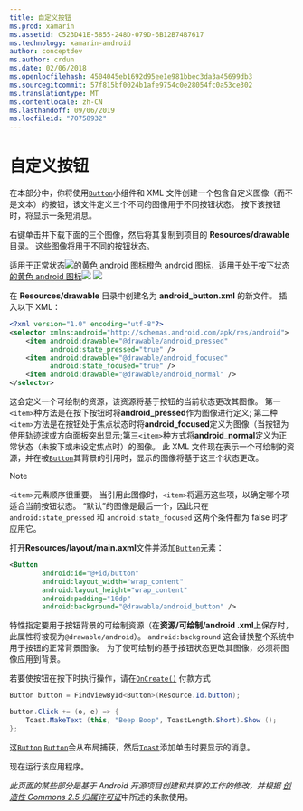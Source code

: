 ```yaml
---
title: 自定义按钮
ms.prod: xamarin
ms.assetid: C523D41E-5855-248D-079D-6B12B74B7617
ms.technology: xamarin-android
author: conceptdev
ms.author: crdun
ms.date: 02/06/2018
ms.openlocfilehash: 4504045eb1692d95ee1e981bbec3da3a45699db3
ms.sourcegitcommit: 57f815bf0024b1afe9754c0e28054fc0a53ce302
ms.translationtype: MT
ms.contentlocale: zh-CN
ms.lasthandoff: 09/06/2019
ms.locfileid: "70758932"
---
```

# <a name="custom-button"></a>自定义按钮

在本部分中，你将使用[`Button`](xref:Android.Widget.Button)小组件和 XML 文件创建一个包含自定义图像（而不是文本）的按钮，该文件定义三个不同的图像用于不同按钮状态。 按下该按钮时，将显示一条短消息。

右键单击并下载下面的三个图像，然后将其复制到项目的 **Resources/drawable** 目录。 这些图像将用于不同的按钮状态。

 适用[于正常状态![](custom-button-images/android-focused.png)](custom-button-images/android-focused.png#lightbox)的[黄色 android 图标橙色 android 图标，适用于处于按下状态的黄色 android 图标![](custom-button-images/android-normal.png)](custom-button-images/android-normal.png#lightbox) [ ![](custom-button-images/android-pressed.png)](custom-button-images/android-pressed.png#lightbox)

在 **Resources/drawable** 目录中创建名为 **android_button.xml** 的新文件。 插入以下 XML：

```xml
<?xml version="1.0" encoding="utf-8"?>
<selector xmlns:android="http://schemas.android.com/apk/res/android">
    <item android:drawable="@drawable/android_pressed"
          android:state_pressed="true" />
    <item android:drawable="@drawable/android_focused"
          android:state_focused="true" />
    <item android:drawable="@drawable/android_normal" />
</selector>
```

这会定义一个可绘制的资源，该资源将基于按钮的当前状态更改其图像。 第一`<item>`种方法是在按下按钮时将**android_pressed**作为图像进行定义; 第二种`<item>`方法是在按钮处于焦点状态时将**android_focused**定义为图像（当按钮为使用轨迹球或方向面板突出显示;第三`<item>`种方式将**android_normal**定义为正常状态（未按下或未设定焦点时）的图像。 此 XML 文件现在表示一个可绘制的资源，并在被[`Button`](xref:Android.Widget.Button)其背景的引用时，显示的图像将基于这三个状态更改。

> [!NOTE]
> `<item>`元素顺序很重要。 当引用此图像时，`<item>`将遍历这些项，以确定哪个项适合当前按钮状态。
> “默认”的图像是最后一个，因此只在 `android:state_pressed` 和 `android:state_focused` 这两个条件都为 false 时才应用它。

打开**Resources/layout/main.axml**文件并添加[`Button`](xref:Android.Widget.Button)元素：

```xml
<Button
        android:id="@+id/button"
        android:layout_width="wrap_content"
        android:layout_height="wrap_content"
        android:padding="10dp"
        android:background="@drawable/android_button" />
```

特性指定要用于按钮背景的可绘制资源（在**资源/可绘制/android .xml**上保存时，此属性将被视为`@drawable/android`）。 `android:background` 这会替换整个系统中用于按钮的正常背景图像。 为了使可绘制的基于按钮状态更改其图像，必须将图像应用到背景。

若要使按钮在按下时执行操作，请在[`OnCreate()`](xref:Android.App.Activity.OnCreate*)
付款方式

```csharp
Button button = FindViewById<Button>(Resource.Id.button);

button.Click += (o, e) => {
    Toast.MakeText (this, "Beep Boop", ToastLength.Short).Show ();
};
```

这[`Button`](xref:Android.Widget.Button) [`Button`](xref:Android.Widget.Button)会从布局捕获，然后[`Toast`](xref:Android.Widget.Toast)添加单击时要显示的消息。

现在运行该应用程序。

*此页面的某些部分是基于 Android 开源项目创建和共享的工作的修改，并根据*
[*创造性 Commons 2.5 归属许可证*](http://creativecommons.org/licenses/by/2.5/)中所述的条款使用。
